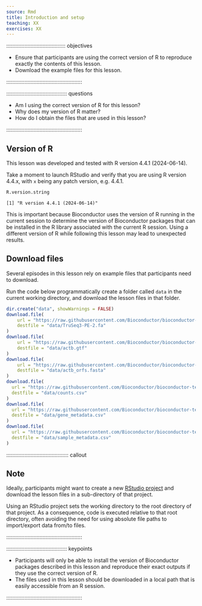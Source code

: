 ```yaml
---
source: Rmd
title: Introduction and setup
teaching: XX
exercises: XX
---
```




::::::::::::::::::::::::::::::::::::::: objectives

- Ensure that participants are using the correct version of R to reproduce exactly the contents of this lesson.
- Download the example files for this lesson.

::::::::::::::::::::::::::::::::::::::::::::::::::

:::::::::::::::::::::::::::::::::::::::: questions

- Am I using the correct version of R for this lesson?
- Why does my version of R matter?
- How do I obtain the files that are used in this lesson?

::::::::::::::::::::::::::::::::::::::::::::::::::

## Version of R

This lesson was developed and tested with R version 4.4.1 (2024-06-14).

Take a moment to launch RStudio and verify that you are using R version 4.4.x, with `x` being any patch version, e.g. 4.4.1.


``` r
R.version.string
```

``` output
[1] "R version 4.4.1 (2024-06-14)"
```

This is important because Bioconductor uses the version of R running in the current session to determine the version of Bioconductor packages that can be installed in the R library associated with the current R session.
Using a different version of R while following this lesson may lead to unexpected results.

## Download files

Several episodes in this lesson rely on example files that participants need to download.

Run the code below programmatically create a folder called `data` in the current working directory, and download the lesson files in that folder.


``` r
dir.create("data", showWarnings = FALSE)
download.file(
    url = "https://raw.githubusercontent.com/Bioconductor/bioconductor-teaching/master/data/TrimmomaticAdapters/TruSeq3-PE-2.fa", 
    destfile = "data/TruSeq3-PE-2.fa"
)
download.file(
    url = "https://raw.githubusercontent.com/Bioconductor/bioconductor-teaching/master/data/ActbGtf/actb.gtf", 
    destfile = "data/actb.gtf"
)
download.file(
    url = "https://raw.githubusercontent.com/Bioconductor/bioconductor-teaching/master/data/ActbOrf/actb_orfs.fasta", 
    destfile = "data/actb_orfs.fasta"
)
download.file(
  url = "https://raw.githubusercontent.com/Bioconductor/bioconductor-teaching/devel/data/SummarizedExperiment/counts.csv",
  destfile = "data/counts.csv"
)
download.file(
  url = "https://raw.githubusercontent.com/Bioconductor/bioconductor-teaching/devel/data/SummarizedExperiment/gene_metadata.csv",
  destfile = "data/gene_metadata.csv"
)
download.file(
  url = "https://raw.githubusercontent.com/Bioconductor/bioconductor-teaching/devel/data/SummarizedExperiment/sample_metadata.csv",
  destfile = "data/sample_metadata.csv"
)
```

:::::::::::::::::::::::::::::::::::::::::  callout

## Note

Ideally, participants might want to create a new [RStudio project][external-rstudio-project] and download the lesson files in a sub-directory of that project.

Using an RStudio project sets the working directory to the root directory of that project.
As a consequence, code is executed relative to that root directory, often avoiding the need for using absolute file paths to import/export data from/to files.


::::::::::::::::::::::::::::::::::::::::::::::::::

[external-rstudio-project]: https://support.rstudio.com/hc/en-us/articles/200526207-Using-Projects


:::::::::::::::::::::::::::::::::::::::: keypoints

- Participants will only be able to install the version of Bioconductor packages described in this lesson and reproduce their exact outputs if they use the correct version of R.
- The files used in this lesson should be downloaded in a local path that is easily accessible from an R session.

::::::::::::::::::::::::::::::::::::::::::::::::::



